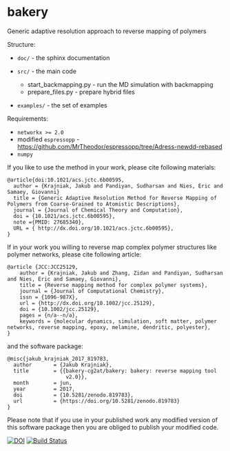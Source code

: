 bakery
===========================

Generic adaptive resolution approach to reverse mapping of polymers

Structure:

 - ``doc/``  - the sphinx documentation
 - ``src/``  - the main code

   - start_backmapping.py - run the MD simulation with backmapping
   - prepare_files.py - prepare hybrid files

 - ``examples/`` - the set of examples

Requirements:

 - `networkx >= 2.0`
 - modified `espressopp` - https://github.com/MrTheodor/espressopp/tree/Adress-newdd-rebased
 - `numpy`

If you like to use the method in your work, please cite following materials:

```
@article{doi:10.1021/acs.jctc.6b00595,
  author = {Krajniak, Jakub and Pandiyan, Sudharsan and Nies, Eric and Samaey, Giovanni}
  title = {Generic Adaptive Resolution Method for Reverse Mapping of Polymers from Coarse-Grained to Atomistic Descriptions},
  journal = {Journal of Chemical Theory and Computation},
  doi = {10.1021/acs.jctc.6b00595},
  note ={PMID: 27685340},
  URL = { http://dx.doi.org/10.1021/acs.jctc.6b00595},
}
```
If in your work you willing to reverse map complex polymer structures like polymer networks, please cite following article:
```
@article {JCC:JCC25129,
    author = {Krajniak, Jakub and Zhang, Zidan and Pandiyan, Sudharsan and Nies, Eric and Samaey, Giovanni},
    title = {Reverse mapping method for complex polymer systems},
    journal = {Journal of Computational Chemistry},
    issn = {1096-987X},
    url = {http://dx.doi.org/10.1002/jcc.25129},
    doi = {10.1002/jcc.25129},
    pages = {n/a--n/a},
    keywords = {molecular dynamics, simulation, soft matter, polymer networks, reverse mapping, epoxy, melamine, dendritic, polyester},
}
```

and the software package:

```
@misc{jakub_krajniak_2017_819783,
  author       = {Jakub Krajniak},
  title        = {{bakery-cg2at/bakery: bakery: reverse mapping tool 
                   v2.0}},
  month        = jun,
  year         = 2017,
  doi          = {10.5281/zenodo.819783},
  url          = {https://doi.org/10.5281/zenodo.819783}
}
```

Please note that if you use in your published work any modified version of this software package then you are obliged to
publish your modified code.

[![DOI](https://zenodo.org/badge/DOI/10.5281/zenodo.819783.svg)](https://doi.org/10.5281/zenodo.819783)
[![Build Status](https://travis-ci.org/bakery-cg2at/bakery.svg?branch=devel)](https://travis-ci.org/bakery-cg2at/bakery)
